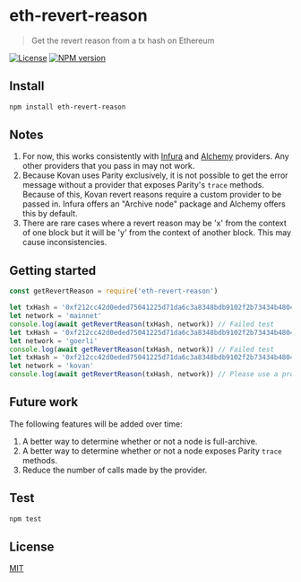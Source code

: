 # eth-revert-reason

> Get the revert reason from a tx hash on Ethereum

[![License](http://img.shields.io/badge/license-MIT-blue.svg)](https://raw.githubusercontent.com/authereum/eth-revert-reason/master/LICENSE)
[![NPM version](https://badge.fury.io/js/eth-revert-reason.svg)](http://badge.fury.io/js/eth-revert-reason)

## Install

```bash
npm install eth-revert-reason
```

## Notes
1. For now, this works consistently with [Infura](https://infura.io/) and [Alchemy](https://docs.alchemyapi.io/) providers. Any other providers that you pass in may not work.
2. Because Kovan uses Parity exclusively, it is not possible to get the error message without a provider that exposes Parity's `trace` methods. Because of this, Kovan revert reasons require a custom provider to be passed in. Infura offers an "Archive node" package and Alchemy offers this by default.
3. There are rare cases where a revert reason may be 'x' from the context of one block but it will be 'y' from the context of another block. This may cause inconsistencies.


## Getting started

```javascript
const getRevertReason = require('eth-revert-reason')

let txHash = '0xf212cc42d0eded75041225d71da6c3a8348bdb9102f2b73434b480419d31d69a'
let network = 'mainnet'
console.log(await getRevertReason(txHash, network)) // Failed test
let txHash = '0xf212cc42d0eded75041225d71da6c3a8348bdb9102f2b73434b480419d31d69a'
let network = 'goerli'
console.log(await getRevertReason(txHash, network)) // Failed test
let txHash = '0xf212cc42d0eded75041225d71da6c3a8348bdb9102f2b73434b480419d31d69a'
let network = 'kovan'
console.log(await getRevertReason(txHash, network)) // Please use a provider that exposes the Parity trace methods to decode the revert reason
```

## Future work
The following features will be added over time:

1. A better way to determine whether or not a node is full-archive.
2. A better way to determine whether or not a node exposes Parity `trace` methods.
3. Reduce the number of calls made by the provider.

## Test

```bash
npm test
```

## License

[MIT](LICENSE)
